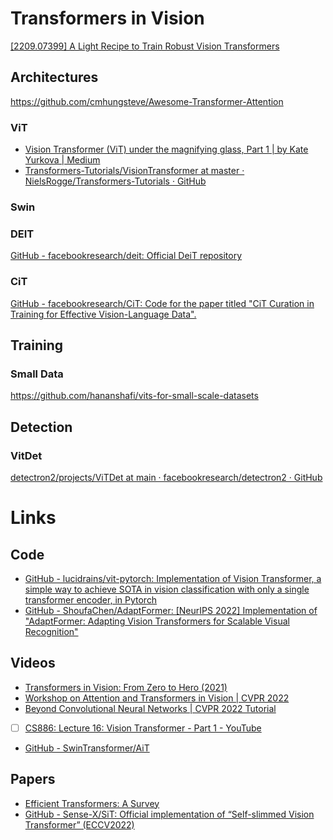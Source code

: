 
# Transformers in Vision

[[2209.07399] A Light Recipe to Train Robust Vision Transformers](https://arxiv.org/abs/2209.07399)

## Architectures

https://github.com/cmhungsteve/Awesome-Transformer-Attention

### ViT


- [Vision Transformer (ViT) under the magnifying glass, Part 1 | by Kate Yurkova | Medium](https://yurkovak.medium.com/vision-transformer-vit-under-the-magnifying-glass-part-1-70be8d6661a7)
- [Transformers-Tutorials/VisionTransformer at master · NielsRogge/Transformers-Tutorials · GitHub](https://github.com/NielsRogge/Transformers-Tutorials/tree/master/VisionTransformer)


### Swin


### DEIT

[GitHub - facebookresearch/deit: Official DeiT repository](https://github.com/facebookresearch/deit)


### CiT

[GitHub - facebookresearch/CiT: Code for the paper titled "CiT Curation in Training for Effective Vision-Language Data".](https://github.com/facebookresearch/CiT/tree/main)

## Training

### Small Data

https://github.com/hananshafi/vits-for-small-scale-datasets


## Detection

### VitDet
[detectron2/projects/ViTDet at main · facebookresearch/detectron2 · GitHub](https://github.com/facebookresearch/detectron2/tree/main/projects/ViTDet#lvis)

# Links

## Code
- [GitHub - lucidrains/vit-pytorch: Implementation of Vision Transformer, a simple way to achieve SOTA in vision classification with only a single transformer encoder, in Pytorch](https://github.com/lucidrains/vit-pytorch)
- [GitHub - ShoufaChen/AdaptFormer: [NeurIPS 2022] Implementation of "AdaptFormer: Adapting Vision Transformers for Scalable Visual Recognition"](https://github.com/ShoufaChen/AdaptFormer)

## Videos
- [Transformers in Vision: From Zero to Hero (2021)](https://www.youtube.com/watch?v=J-utjBdLCTo)
- [Workshop on Attention and Transformers in Vision | CVPR 2022](https://www.youtube.com/playlist?list=PLki3HkfgNEsKa0vP-mZCfWccEFyrT93y_)
- [Beyond Convolutional Neural Networks | CVPR 2022 Tutorial](https://www.youtube.com/watch?v=QdGWCUOO6xw)

- [ ] [CS886: Lecture 16: Vision Transformer - Part 1 - YouTube](https://www.youtube.com/watch?v=YklCcqu0Xm0)

- [GitHub - SwinTransformer/AiT](https://github.com/SwinTransformer/AiT)

## Papers

- [Efficient Transformers: A Survey](https://arxiv.org/abs/2009.06732)
- [GitHub - Sense-X/SiT: Official implementation of “Self-slimmed Vision Transformer” (ECCV2022)](https://github.com/Sense-X/SiT)